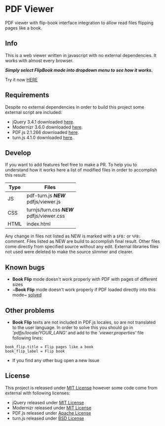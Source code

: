 # PDF Viewer
PDF viewer with flip-book interface integration to allow read files flipping pages like a book.

## Info
This is a web viewer written in javascript with no external dependencies. It works with almost every browser.

***Simply select FlipBook mode into dropdown menu to see how it works.***

Try it now [HERE](https://raffaelemorganti.github.io/pdf-viewer/)

## Requirements
Despite no external dependencies in order to build this project some external script are included:

* jQuery 3.4.1 downloaded [here](https://jquery.com/download/).
* Modernizr 3.6.0 downloaded [here](https://modernizr.com/download/?-csstransforms-csstransforms3d-domprefixes-prefixes-setclasses-shiv-testallprops-testprop-teststyles).
* PDF.js 2.1.266 downloaded [here](https://mozilla.github.io/pdf.js/getting_started/#download).
* turn.js 4.1.0 downloaded [here](http://www.turnjs.com/).

## Develop
If you want to add features feel free to make a PR.
To help you to understand how it works here a list of modified files in order to accomplish this result:

| Type | Files |
| --- | --- |
| JS | pdf-turn.js ***NEW***<br/> pdfjs/viewer.js  |
| CSS | turnjs/turn.css ***NEW***<br/> pdfjs/viewer.css |
| HTML | index.html |


Any change in files not listed as NEW is marked with a `$FB:` or `%FB:` comment. Files listed as NEW are build to accomplish final result.
Other files come directly from specified source without any edit. External libraries files not used were deleted to make the source slimmer and clearer.

## Known bugs
* __Book Flip__ mode doesn't work properly with PDF with pages of different sizes
* ~__Book Flip__ mode doesn't work properly if PDF loaded directly into this mode~ [solved](https://github.com/RaffaeleMorganti/pdf-viewer/issues/1#issuecomment-532190016)

## Other problems
* __Book Flip__ texts are not included in PDF.js locales, so are not translated to the user language. In order to solve this you should go in _'pdfjs/locale/YOUR_LANG'_ and add to the _'viewer.properties'_ file following lines:
```
book_flip.title = Flip pages like a book
book_flip_label = Flip book
```
* If you find any other bug open a new Issue

## License
This project is released under [MIT License](https://github.com/RaffaeleMorganti/pdf-viewer/blob/master/LICENSE) however some code come from external with following licenses:

* jQuery released under [MIT License](https://github.com/jquery/jquery/blob/master/LICENSE.txt)
* Modernizr released under [MIT License](https://github.com/Modernizr/Modernizr/blob/master/LICENSE)
* PDF.js released under [Apache License](https://github.com/mozilla/pdf.js/blob/master/LICENSE)
* turn.js released under [BSD License](https://github.com/blasten/turn.js/blob/master/license.txt)

